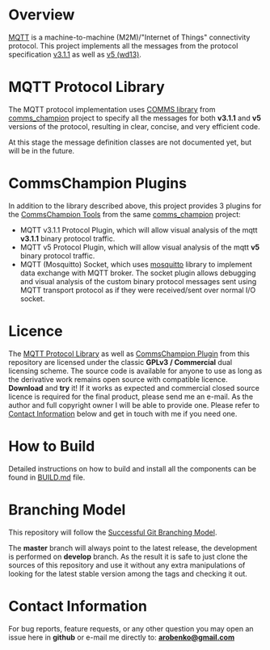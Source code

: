 # Overview
[MQTT](http://mqtt.org/) is a machine-to-machine (M2M)/"Internet of Things" 
connectivity protocol. This project implements all the messages from 
the protocol specification [v3.1.1](http://docs.oasis-open.org/mqtt/mqtt/v3.1.1/os/mqtt-v3.1.1-os.pdf) 
as well as [v5 (wd13)](https://www.oasis-open.org/committees/download.php/60716/mqtt-v5.0-wd13.pdf). 

# MQTT Protocol Library
The MQTT protocol implementation uses 
[COMMS library](https://github.com/arobenko/comms_champion#comms-library)
from [comms_champion](https://github.com/arobenko/comms_champion) project 
to specify all the messages for both **v3.1.1** and **v5** versions of the protocol,
resulting in clear, concise, and very efficient code.

At this stage the message definition classes are not documented yet, but will
be in the future.

# CommsChampion Plugins
In addition to the library described above, this project provides 3 plugins
for the [CommsChampion Tools](https://github.com/arobenko/comms_champion#commschampion-tools)
from the same [comms_champion](https://github.com/arobenko/comms_champion) project:

- MQTT v3.1.1 Protocol Plugin, which will allow visual analysis of the mqtt **v3.1.1** binary protocol traffic.
- MQTT v5 Protocol Plugin, which will allow visual analysis of the mqtt **v5** binary protocol traffic.
- MQTT (Mosquitto) Socket, which uses [mosquitto](http://mosquitto.org) library to implement data
    exchange with MQTT broker. The socket plugin allows debugging and visual
    analysis of the custom binary protocol messages sent using MQTT transport
    protocol as if they were received/sent over normal I/O socket.

# Licence
The [MQTT Protocol Library](#mqtt-protocol-library) as well as [CommsChampion Plugin](#commschampion-plugin) 
from this repository are licensed under
the classic **GPLv3 / Commercial** dual licensing scheme. The
source code is available for anyone to use as long as the derivative work
remains open source with compatible licence. **Download** and **try** it! If it works
as expected and commercial closed source licence is required for the final
product, please send me an e-mail. As the author and full copyright owner I 
will be able to provide one. Please refer
to [Contact Information](#contact-information) below and get in touch with
me if you need one.

# How to Build
Detailed instructions on how to build and install all the components can be
found in [BUILD.md](BUILD.md) file.

# Branching Model
This repository will follow the 
[Successful Git Branching Model](http://nvie.com/posts/a-successful-git-branching-model/).

The **master** branch will always point to the latest release, the
development is performed on **develop** branch. As the result it is safe
to just clone the sources of this repository and use it without
any extra manipulations of looking for the latest stable version among the tags and
checking it out.

# Contact Information
For bug reports, feature requests, or any other question you may open an issue
here in **github** or e-mail me directly to: **arobenko@gmail.com**


